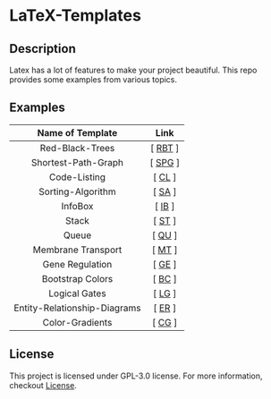 # LaTeX-Templates

## Description

Latex has a lot of features to make your project beautiful. This repo provides some examples from various topics.

## Examples

| Name of Template | Link |
|    :----:   |    :----:   |
| Red-Black-Trees      | [ [RBT](https://github.com/BenSt099/LaTeX-Templates/blob/main/Red-Black-Tree/Red-Black-Tree.tex) ]       |
| Shortest-Path-Graph   | [ [SPG](https://github.com/BenSt099/LaTeX-Templates/blob/main/Shortest-Path-Graph/Shortest-Path-Graph.tex) ]        |
| Code-Listing | [ [CL](https://github.com/BenSt099/LaTeX-Templates/blob/main/Listing/CodeListing.tex) ] |
| Sorting-Algorithm | [ [SA](https://github.com/BenSt099/LaTeX-Templates/blob/main/Sorting-Algorithm/SortingAlg.tex) ] | 
| InfoBox | [ [IB](https://github.com/BenSt099/LaTeX-Templates/blob/main/InfoBox/InfoBox.tex) ] |
| Stack | [ [ST](https://github.com/BenSt099/LaTeX-Templates/blob/main/Stack/Stack.tex) ] |
| Queue | [ [QU](https://github.com/BenSt099/LaTeX-Templates/blob/main/Queue/Queue-Exp.tex) ] |
| Membrane Transport| [ [MT](https://github.com/BenSt099/LaTeX-Templates/blob/main/Membrane-Transport/MTrans.tex) ] |
| Gene Regulation | [ [GE](https://github.com/BenSt099/LaTeX-Templates/blob/main/Gene-Regulation/Gene-Regulation.tex) ] |
| Bootstrap Colors | [ [BC](https://github.com/BenSt099/LaTeX-Templates/blob/main/Bootstrap-Colors/bootstrapcolors.sty) ] |
| Logical Gates | [ [LG](https://github.com/BenSt099/LaTeX-Templates/blob/main/LogicGates/Gates.tex) ] |
| Entity-Relationship-Diagrams | [ [ER](https://github.com/BenSt099/LaTeX-Templates/blob/main/Entity-Relationship-Diag/erdiagrams.tex) ] |
| Color-Gradients | [ [CG](https://github.com/BenSt099/LaTeX-Templates/blob/main/Color-Gradients/cgradients.tex) ] |

## License

This project is licensed under GPL-3.0 license. For more information, checkout [License](https://github.com/BenSt099/LaTeX-Templates/blob/main/LICENSE).